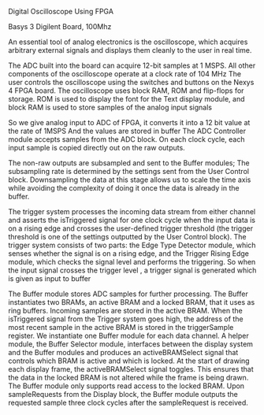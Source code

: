 Digital Oscilloscope Using FPGA

Basys 3 Digilent Board, 100Mhz

An essential tool of analog electronics is the oscilloscope, which acquires arbitrary external signals and displays them cleanly to the user in real time.

The ADC built into the board can acquire 12-bit samples at 1 MSPS. All other components of the oscilloscope operate at a clock rate of 104 MHz
The user controls the oscilloscope using the switches and buttons on the Nexys 4 FPGA board. The oscilloscope uses block RAM, ROM and flip-flops for storage. ROM is used to display the font for the Text display module, and block RAM is used to store samples of the analog input signals 

So we give analog input to ADC of FPGA, it converts it into a 12 bit value at the rate of 	1MSPS
And the values are stored in buffer 
The ADC Controller module accepts samples from the ADC block. On each clock cycle, each input sample is copied directly out on the raw outputs. 

The non-raw outputs are subsampled and sent to the Buffer modules; 
The subsampling rate is determined by the settings sent from the User Control block.
Downsampling the data at this stage allows us to scale the time axis while avoiding the complexity of doing it once the data is already in the buffer.

The trigger system processes the incoming data stream from either channel and asserts the isTriggered signal for one clock cycle when the input data is on a rising edge and crosses the user-defined trigger threshold (the trigger threshold is one of the settings outputted by the User Control block). 
The trigger system consists of two parts: the Edge Type Detector module, which senses whether the signal is on a rising edge, and the Trigger Rising Edge module, which checks the signal level and performs the triggering. So when the input signal crosses the trigger level , a trigger signal is generated which is given as input to buffer


The Buffer module stores ADC samples for further processing. 
The Buffer instantiates two BRAMs, an active BRAM and a locked BRAM, that it uses as ring buffers. 
Incoming samples are stored in the active BRAM. When the isTriggered signal from the Trigger system goes high, the address of the most recent sample in the active BRAM is stored in the triggerSample register. We instantiate one Buffer module for each data channel. A helper module, the Buffer Selector module, interfaces between the display system and the Buffer modules and produces an activeBRAMSelect signal that controls which BRAM is active and which is locked. At the start of drawing each display frame, the activeBRAMSelect signal toggles. This ensures that the data in the locked BRAM is not altered while the frame is being drawn. The Buffer module only supports read access to the locked BRAM. Upon sampleRequests from the Display block, the Buffer module outputs the requested sample three clock cycles after the sampleRequest is received.
